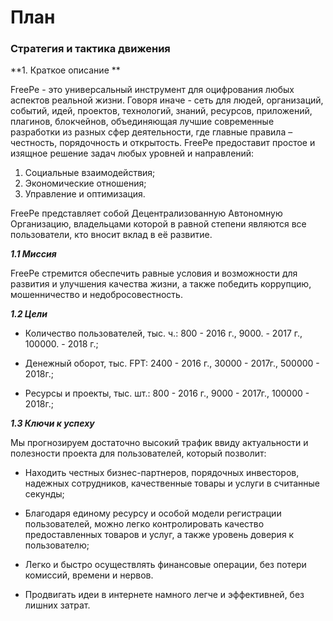 # План

### Стратегия и тактика движения

**1. Краткое описание **

FreePe - это универсальный инструмент для оцифрования любых аспектов реальной жизни. Говоря иначе - сеть для людей, организаций, событий, идей, проектов, технологий, знаний, ресурсов, приложений, плагинов, блокчейнов, объединяющая лучшие современные разработки из разных сфер деятельности, где главные правила – честность, порядочность и открытость. FreePe предоставит простое и изящное решение задач любых уровней и направлений:
1. Социальные взаимодействия;
2. Экономические отношения;
3. Управление и оптимизация.

FreePe представляет собой Децентрализованную Автономную Организацию, владельцами которой в равной степени являются все пользователи, кто вносит вклад в её развитие. 

***1.1 Миссия***

FreePe стремится обеспечить равные условия и возможности для развития и улучшения качества жизни, а также победить коррупцию, мошенничество и недобросовестность. 

***1.2 Цели***

* Количество пользователей, тыс. ч.: 800 - 2016 г., 9000. - 2017 г., 100000. - 2018 г.;

* Денежный оборот, тыс. FPT: 2400 - 2016 г., 30000 - 2017г., 500000 - 2018г.;

* Ресурсы и проекты, тыс. шт.: 800 - 2016 г., 9000 - 2017г., 100000 - 2018г.;

***1.3 Ключи к успеху***

Мы прогнозируем достаточно высокий трафик ввиду актуальности и полезности проекта для пользователей, который позволит:

- Находить честных бизнес-партнеров, порядочных инвесторов, надежных сотрудников, качественные товары и услуги в считанные секунды;

- Благодаря единому ресурсу и особой модели регистрации пользователей, можно легко контролировать качество предоставленных товаров и услуг, а также уровень доверия к пользователю;

- Легко и быстро осуществлять финансовые операции, без потери комиссий, времени и нервов. 

- Продвигать идеи в интернете намного легче и эффективней, без лишних затрат.
